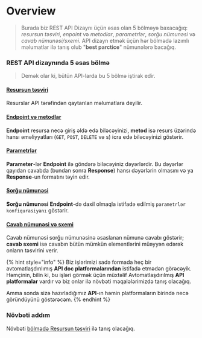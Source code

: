 # Overview

> Burada biz REST API Dizaynı üçün əsas olan 5 bölməyə baxacağıq: _resursun təsviri_, _enpoint_ və _metodlar_, _parametrlər_, _sorğu nümunəsi_ və _cavab nümunəsi/sxemi_. API dizayn etmək üçün hər bölmədə lazımlı məlumatlar ilə tanış olub "**best parctice**" nümunələrə bacağıq.

### REST API dizaynında 5 əsas bölmə

> Demək olar ki, bütün API-larda bu 5 bölmə iştirak edir.

#### [Resursun təsviri](../avtorizasiya-noevl-ri/step-1-resource-description-api-reference-tutorial.md)

Resurslar API tərəfindən qaytarılan məlumatlara deyilir.

#### [Endpoint və metodlar](../avtorizasiya-noevl-ri/step-2-endpoints-and-methods-api-reference-tutorial.md)

**Endpoint** resursa necə giriş əldə edə biləcəyinizi, **metod** isə resurs üzərində hansı əməliyyatları (`GET`, `POST`, `DELETE` və s) icra edə biləcəyinizi göstərir.

#### [Parametrlər](../api-dizayn/parametrl-r.md)

**Parameter**-lər **Endpoint** ilə göndərə biləcəyiniz dəyərlərdir. Bu dəyərlər qayıdan cavabda (bundan sonra **Response**) hansı dəyərlərin olmasını və ya **Response**-un formatını təyin edir.&#x20;

#### [Sorğu nümunəsi](../api-dizayn/sorgu-nuemun-si.md)

**Sorğu nümunəsi** **Endpoint**-də daxil olmaqla istifadə edilmiş `parametrlər konfiqurasiyanı` göstərir.&#x20;

#### [Cavab nümunəsi və sxemi](../api-dizayn/cavab-nuemun-si-v-sxemi.md)

Cavab nümunəsi sorğu nümunəsinə əsaslanan nümunə cavabı göstərir; **cavab sxemi** isə cavabın bütün mümkün elementlərini müəyyən edərək onların təsvirini verir.

{% hint style="info" %}
Biz işlərimizi sadə formada heç bir avtomatlaşdırılımış **API doc platformalarından** istifadə etmədən görəcəyik. Həmçinin, bilin ki, bu işləri görmək üçün müxtəlif Avtomatlaşdırılmış **API platformalar** vardır və biz onlar ilə növbəti məqalələrimizdə tanış olacağıq.

Amma sonda sizə hazırladığımız **API**-ın həmin platformaların birində necə göründüyünü göstərəcəm.
{% endhint %}

### Növbəti addım

Növbəti [bölmədə Resursun təsviri](../avtorizasiya-noevl-ri/step-1-resource-description-api-reference-tutorial.md) ilə tanış olacağıq.&#x20;

